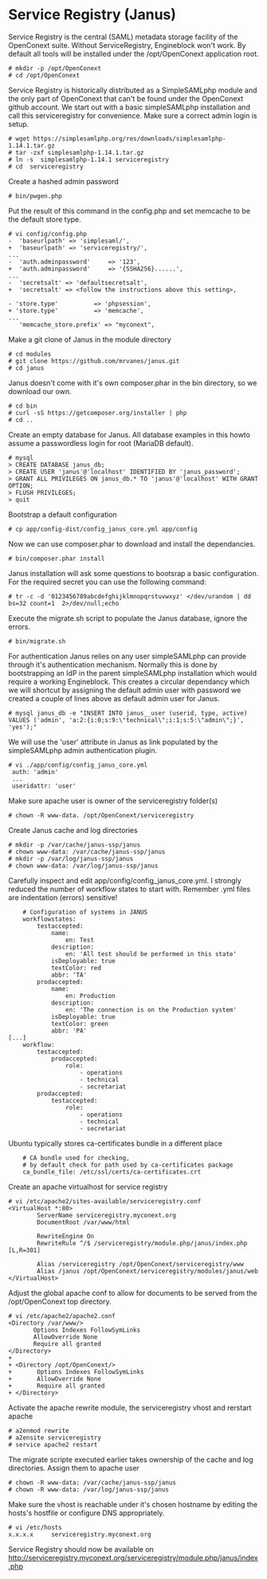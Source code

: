 # Service Registry (Janus)
Service Registry is the central (SAML) metadata storage facility of the OpenConext suite. Without ServiceRegistry, Engineblock won't work.
By default all tools will be installed under the /opt/OpenConext application root.
```
# mkdir -p /opt/OpenConext
# cd /opt/OpenConext
```
Service Registry is historically distributed as a SimpleSAMLphp module and the only part of OpenConext that can't be found under the OpenConext github account.
We start out with a basic simpleSAMLphp installation and call this serviceregistry for convenience. Make sure a correct admin login is setup.
```
# wget https://simplesamlphp.org/res/downloads/simplesamlphp-1.14.1.tar.gz
# tar -zxf simplesamlphp-1.14.1.tar.gz
# ln -s  simplesamlphp-1.14.1 serviceregistry
# cd  serviceregistry
```
Create a hashed admin password
```
# bin/pwgen.php
```
Put the result of this command in the config.php and set memcache to be the default store type.
```
# vi config/config.php
-  'baseurlpath' => 'simplesaml/',
+  'baseurlpath' => 'serviceregistry/',
...
-  'auth.adminpassword' 	=> '123',
+  'auth.adminpassword' 	=> '{SSHA256}......',
...
-  'secretsalt' => 'defaultsecretsalt',
+  'secretsalt' => <follow the instructions above this setting>,

- 'store.type'			=> 'phpsession',
+ 'store.type'			=> 'memcache',
...
   'memcache_store.prefix' => "myconext",
```
Make a git clone of Janus in the module directory
```
# cd modules
# git clone https://github.com/mrvanes/janus.git
# cd janus
```
Janus doesn't come with it's own composer.phar in the bin directory, so we download our own.
```
# cd bin
# curl -sS https://getcomposer.org/installer | php
# cd ..
```
Create an empty database for Janus. All database examples in this howto assume a passwordless login for root (MariaDB default).
```
# mysql
> CREATE DATABASE janus_db;
> CREATE USER 'janus'@'localhost' IDENTIFIED BY 'janus_password';
> GRANT ALL PRIVILEGES ON janus_db.* TO 'janus'@'localhost' WITH GRANT OPTION;
> FLUSH PRIVILEGES;
> quit
```
Bootstrap a default configuration
```
# cp app/config-dist/config_janus_core.yml app/config
```
Now we can use composer.phar to download and install the dependancies.
```
# bin/composer.phar install
```
Janus installation will ask some questions to bootsrap a basic configuration. For the required secret you can use the following command:
```
# tr -c -d '0123456789abcdefghijklmnopqrstuvwxyz' </dev/urandom | dd bs=32 count=1 	2>/dev/null;echo
```
Execute the migrate.sh script to populate the Janus database, ignore the errors.
```
# bin/migrate.sh
```
For authentication Janus relies on any user simpleSAMLphp can provide through it's authentication mechanism. Normally this is done by bootstrapping an IdP in the parent simpleSAMLphp installation which would require a working Engineblock. This creates a circular dependancy which we will shortcut by assigning the default admin user with password we created a couple of lines above as default admin user for Janus.
```
# mysql janus_db -e "INSERT INTO janus__user (userid, type, active) VALUES ('admin', 'a:2:{i:0;s:9:\"technical\";i:1;s:5:\"admin\";}', 'yes');"
```
We will use the 'user' attribute in Janus as link populated by the simpleSAMLphp admin authentication plugin.
```
# vi ./app/config/config_janus_core.yml
 auth: 'admin'
 ...
 useridattr: 'user'
```
Make sure apache user is owner of the serviceregistry folder(s)
```
# chown -R www-data. /opt/OpenConext/serviceregistry
```
Create Janus cache and log directories
```
# mkdir -p /var/cache/janus-ssp/janus
# chown www-data: /var/cache/janus-ssp/janus
# mkdir -p /var/log/janus-ssp/janus
# chown www-data: /var/log/janus-ssp/janus
```
Carefully inspect and edit app/config/config_janus_core.yml. I strongly reduced the number of workflow states to start with. Remember .yml files are indentation (errors) sensitive!
```
    # Configuration of systems in JANUS
    workflowstates:
        testaccepted:
            name:
                en: Test
            description:
                en: 'All test should be performed in this state'
            isDeployable: true
            textColor: red
            abbr: 'TA'
        prodaccepted:
            name:
                en: Production
            description:
                en: 'The connection is on the Production system'
            isDeployable: true
            textColor: green
            abbr: 'PA'
[...]
    workflow:
        testaccepted:
            prodaccepted:
                role:
                    - operations
                    - technical
                    - secretariat
        prodaccepted:
            testaccepted:
                role:
                    - operations
                    - technical
                    - secretariat
```
Ubuntu typically stores ca-certificates bundle in a different place
```
    # CA bundle used for checking,
    # by default check for path used by ca-certificates package
    ca_bundle_file: /etc/ssl/certs/ca-certificates.crt
```
Create an apache virtualhost for service registry
```
# vi /etc/apache2/sites-available/serviceregistry.conf
<VirtualHost *:80>
        ServerName serviceregistry.myconext.org
        DocumentRoot /var/www/html

        RewriteEngine On
        RewriteRule ^/$ /serviceregistry/module.php/janus/index.php [L,R=301]

        Alias /serviceregistry /opt/OpenConext/serviceregistry/www
        Alias /janus /opt/OpenConext/serviceregistry/modules/janus/web
</VirtualHost>
```
Adjust the global apache conf to allow for documents to be served from the /opt/OpenConext top directory.
```
# vi /etc/apache2/apache2.conf
<Directory /var/www/> 
       Options Indexes FollowSymLinks 
       AllowOverride None 
       Require all granted 
</Directory>
+
+ <Directory /opt/OpenConext/> 
+       Options Indexes FollowSymLinks 
+       AllowOverride None 
+       Require all granted 
+ </Directory>
```
Activate the  apache rewrite module, the serviceregistry vhost and rerstart apache
```
# a2enmod rewrite
# a2ensite serviceregistry
# service apache2 restart
```
The migrate scripte executed earlier takes ownership of the cache and log directories. Assign them to apache user
```
# chown -R www-data: /var/cache/janus-ssp/janus
# chown -R www-data: /var/log/janus-ssp/janus
```
Make sure the vhost is reachable under it's chosen hostname by editing the hosts's hostfile or configure DNS appropriately.
```
# vi /etc/hosts
x.x.x.x		serviceregistry.myconext.org
```
Service Registry should now be available on http://serviceregistry.myconext.org/serviceregistry/module.php/janus/index.php
